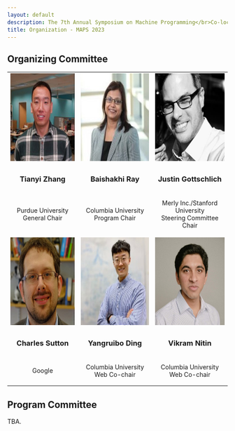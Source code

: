 ```yaml
---
layout: default
description: The 7th Annual Symposium on Machine Programming</br>Co-located with ESEC/FSE 2023</br>December 4, 2023 - San Francisco, CA, USA</br>
title: Organization - MAPS 2023
---
```


<style type="text/css" media="screen">
.committee-row {
  display: inline-block;
  vertical-align: center;
}

.committee-member {
  width: 23.33%; /* Adjust this value as needed */
  display: inline-block;
  text-align: center;
  margin-bottom: 30px; /* Optional: Adjust the margin between committee members */
  margin-right: 30px;
  margin-top: 0;
}

img {
  height: 200px;
}

table, tr, td {border: none !important; cellspacing: 0; cellpadding: 0;}

.member-details {
  margin-top: 10px; /* Optional: Adjust the margin between the image and member details */
}

</style>

## Organizing Committee

<table>
  <tr>
    <td><center><img src="/profile_photos/tianyi_zhang.jpg" alt="Tianyi Zhang" class="profile-photo"></center></td>
    <td><center><img src="/profile_photos/ray.jpg" alt="Baishakhi Ray" class="profile-photo"></center></td>
    <td><center><img src="/profile_photos/justin.jpg" alt="Justin Gottschlich" class="profile-photo"></center></td>
  </tr>
  <tr>
    <td><center><h3>Tianyi Zhang</h3></center></td>
    <td><center><h3>Baishakhi Ray</h3></center></td>
    <td><center><h3>Justin Gottschlich</h3></center></td>
  </tr>
  <tr>
    <td><center><p>Purdue University<br>General Chair</p></center></td>
    <td><center><p>Columbia University<br>Program Chair</p></center></td>
    <td><center><p>Merly Inc./Stanford University<br>Steering Committee Chair</p></center></td>
  </tr>
  <tr>
    <td><center><img src="/profile_photos/charles.jpg" alt="Charles Sutton" class="profile-photo"></center></td>
    <td><center><img src="/profile_photos/yangruibo.jpg" alt="Yangruibo Ding" class="profile-photo"></center></td>
    <td><center><img src="/profile_photos/vikram.jpg" alt="Vikram Nitin" class="profile-photo"></center></td>
  </tr>
  <tr>
    <td><center><h3>Charles Sutton</h3></center></td>
    <td><center><h3>Yangruibo Ding</h3></center></td>
    <td><center><h3>Vikram Nitin</h3></center></td>
  </tr>
  <tr>
    <td><center><p>Google</p></center></td>
    <td><center><p>Columbia University<br>Web Co-chair</p></center></td>
    <td><center><p>Columbia University<br>Web Co-chair</p></center></td>
  </tr>
</table>

<!--
![](/profile_photos/tianyi_zhang.jpg) | ![](/profile_photos/ray.jpg) |
:-------------------------:|:-------------------------:
Tianyi Zhang <br> Purdue University <br> General Chair  |  Baishakhi Ray  |  Justin Gottschlich
 -->


<!-- <div class="committee-row">
  <div class="committee-member">
    <img src="/profile_photos/tianyi_zhang.jpg" alt="Tianyi Zhang">
    <div class="member-details">
      <h3>Tianyi Zhang</h3>
      <p>Purdue University<br>General Chair</p>
    </div>
  </div>
  <div class="committee-member">
    <img src="/profile_photos/ray.jpg" alt="Baishakhi Ray">
    <div class="member-details">
      <h3>Baishakhi Ray</h3>
      <p>Columbia University<br>Program Chair</p>
    </div>
  </div>
  <div class="committee-member">
    <img src="/profile_photos/justin.jpg" alt="Justin Gottschlich">
    <div class="member-details">
      <h3>Justin Gottschlich</h3>
      <p>Merly Inc. / Stanford University<br>Steering Committee Chair</p>
    </div>
  </div>
</div>

<div class="committee-row">
  <div class="committee-member">
    <img src="/profile_photos/charles.jpg" alt="Charles Sutton">
    <div class="member-details">
      <h3>Charles Sutton</h3>
      <p>Google</p>
    </div>
  </div>
  <div class="committee-member">
    <img src="/profile_photos/yangruibo.jpg" alt="Yangruibo Ding">
    <div class="member-details">
      <h3>Yangruibo Ding</h3>
      <p>Columbia University<br>Web Co-chair</p>
    </div>
  </div>
  <div class="committee-member">
    <img src="/profile_photos/vikram.jpg" alt="Vikram Nitin">
    <div class="member-details">
      <h3>Vikram Nitin</h3>
      <p>Columbia University<br>Web Co-chair</p>
    </div>
  </div>
</div> -->


## Program Committee

TBA.
